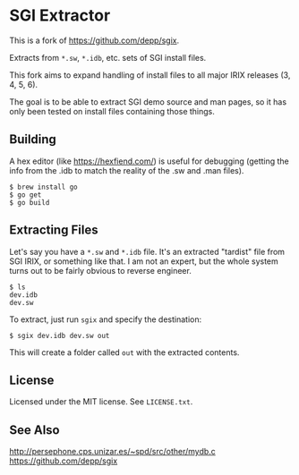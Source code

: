 # SGI Extractor

This is a fork of https://github.com/depp/sgix.

Extracts from `*.sw`, `*.idb`, etc. sets of SGI install files. 

This fork aims to expand handling of install files to all major IRIX releases (3, 4, 5, 6).  

The goal is to be able to extract SGI demo source and man pages, so it has only been tested on install files containing those things.

## Building

A hex editor (like https://hexfiend.com/) is useful for debugging (getting the info from the .idb to match the reality of the .sw and .man files).

```
$ brew install go
$ go get
$ go build
```

## Extracting Files

Let's say you have a `*.sw` and `*.idb` file. It's an extracted "tardist" file from SGI IRIX, or something like that. I am not an expert, but the whole system turns out to be fairly obvious to reverse engineer.

```
$ ls
dev.idb
dev.sw
```

To extract, just run `sgix` and specify the destination:

```
$ sgix dev.idb dev.sw out
```

This will create a folder called `out` with the extracted contents.

## License

Licensed under the MIT license. See `LICENSE.txt`.

## See Also

http://persephone.cps.unizar.es/~spd/src/other/mydb.c
https://github.com/depp/sgix
